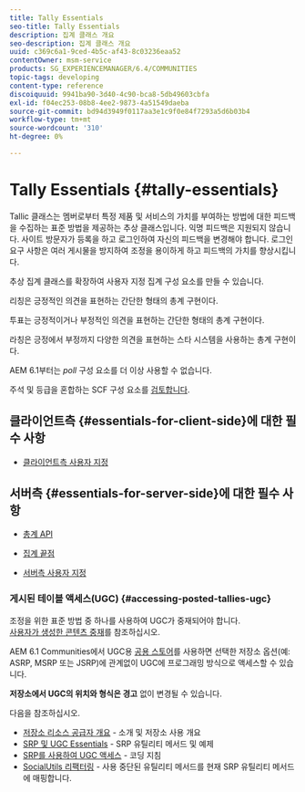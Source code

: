 ```yaml
---
title: Tally Essentials
seo-title: Tally Essentials
description: 집계 클래스 개요
seo-description: 집계 클래스 개요
uuid: c369c6a1-9ced-4b5c-af43-8c03236eaa52
contentOwner: msm-service
products: SG_EXPERIENCEMANAGER/6.4/COMMUNITIES
topic-tags: developing
content-type: reference
discoiquuid: 9941ba90-3d40-4c90-bca8-5db49603cbfa
exl-id: f04ec253-08b8-4ee2-9873-4a51549daeba
source-git-commit: bd94d3949f0117aa3e1c9f0e84f7293a5d6b03b4
workflow-type: tm+mt
source-wordcount: '310'
ht-degree: 0%

---
```


# Tally Essentials {#tally-essentials}

Tallic 클래스는 멤버로부터 특정 제품 및 서비스의 가치를 부여하는 방법에 대한 피드백을 수집하는 표준 방법을 제공하는 추상 클래스입니다. 익명 피드백은 지원되지 않습니다. 사이트 방문자가 등록을 하고 로그인하여 자신의 피드백을 변경해야 합니다. 로그인 요구 사항은 여러 게시물을 방지하여 조정을 용이하게 하고 피드백의 가치를 향상시킵니다.

추상 집계 클래스를 확장하여 사용자 지정 집계 구성 요소를 만들 수 있습니다.

[](essentials-liking.md) 리칭은 긍정적인 의견을 표현하는 간단한 형태의 총계 구현이다.

[](essentials-voting.md) 투표는 긍정적이거나 부정적인 의견을 표현하는 간단한 형태의 총계 구현이다.

[](rating-basics.md) 라칭은 긍정에서 부정까지 다양한 의견을 표현하는 스타 시스템을 사용하는 총계 구현이다.

AEM 6.1부터는 *poll* 구성 요소를 더 이상 사용할 수 없습니다.

[](reviews-basics.md) 주석 및 등급을 혼합하는 SCF 구성  [](essentials-comments.md) 요소를  [검토합니다](rating-basics.md).

## 클라이언트측 {#essentials-for-client-side}에 대한 필수 사항

* [클라이언트측 사용자 지정](client-customize.md)

## 서버측 {#essentials-for-server-side}에 대한 필수 사항

* [총계 API](https://helpx.adobe.com/experience-manager/6-4/sites/developing/using/reference-materials/javadoc/com/adobe/cq/social/tally/client/api/package-summary.html)

* [집계 끝점](https://helpx.adobe.com/experience-manager/6-4/sites/developing/using/reference-materials/javadoc/com/adobe/cq/social/tally/client/endpoints/package-summary.html)

* [서버측 사용자 지정](server-customize.md)

### 게시된 테이블 액세스(UGC) {#accessing-posted-tallies-ugc}

조정을 위한 표준 방법 중 하나를 사용하여 UGC가 중재되어야 합니다.\
[사용자가 생성한 콘텐츠 중재](moderate-ugc.md)를 참조하십시오.

AEM 6.1 Communities에서 UGC용 [공용 스토어](working-with-srp.md)를 사용하면 선택한 저장소 옵션(예: ASRP, MSRP 또는 JSRP)에 관계없이 UGC에 프로그래밍 방식으로 액세스할 수 있습니다.

**저장소에서 UGC의 위치와 형식은 경고** 없이 변경될 수 있습니다.

다음을 참조하십시오.

* [저장소 리소스 공급자 개요](srp.md)  - 소개 및 저장소 사용 개요
* [SRP 및 UGC Essentials](srp-and-ugc.md)  - SRP 유틸리티 메서드 및 예제
* [SRP를 사용하여 UGC 액세스](accessing-ugc-with-srp.md)  - 코딩 지침
* [SocialUtils 리팩터링](socialutils.md)  - 사용 중단된 유틸리티 메서드를 현재 SRP 유틸리티 메서드에 매핑합니다.
